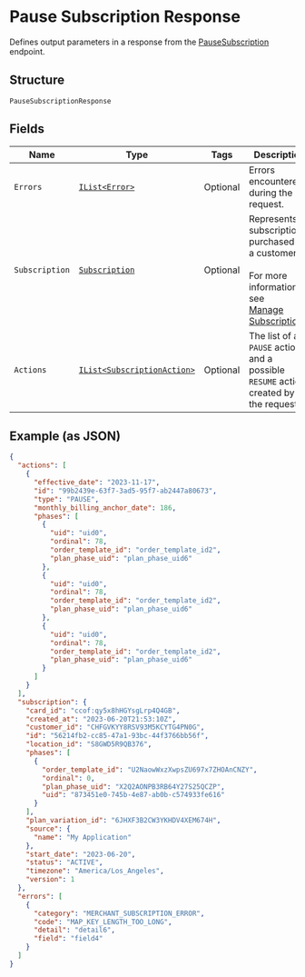 
# Pause Subscription Response

Defines output parameters in a response from the
[PauseSubscription](../../doc/api/subscriptions.md#pause-subscription) endpoint.

## Structure

`PauseSubscriptionResponse`

## Fields

| Name | Type | Tags | Description |
|  --- | --- | --- | --- |
| `Errors` | [`IList<Error>`](../../doc/models/error.md) | Optional | Errors encountered during the request. |
| `Subscription` | [`Subscription`](../../doc/models/subscription.md) | Optional | Represents a subscription purchased by a customer.<br><br>For more information, see<br>[Manage Subscriptions](https://developer.squareup.com/docs/subscriptions-api/manage-subscriptions). |
| `Actions` | [`IList<SubscriptionAction>`](../../doc/models/subscription-action.md) | Optional | The list of a `PAUSE` action and a possible `RESUME` action created by the request. |

## Example (as JSON)

```json
{
  "actions": [
    {
      "effective_date": "2023-11-17",
      "id": "99b2439e-63f7-3ad5-95f7-ab2447a80673",
      "type": "PAUSE",
      "monthly_billing_anchor_date": 186,
      "phases": [
        {
          "uid": "uid0",
          "ordinal": 78,
          "order_template_id": "order_template_id2",
          "plan_phase_uid": "plan_phase_uid6"
        },
        {
          "uid": "uid0",
          "ordinal": 78,
          "order_template_id": "order_template_id2",
          "plan_phase_uid": "plan_phase_uid6"
        },
        {
          "uid": "uid0",
          "ordinal": 78,
          "order_template_id": "order_template_id2",
          "plan_phase_uid": "plan_phase_uid6"
        }
      ]
    }
  ],
  "subscription": {
    "card_id": "ccof:qy5x8hHGYsgLrp4Q4GB",
    "created_at": "2023-06-20T21:53:10Z",
    "customer_id": "CHFGVKYY8RSV93M5KCYTG4PN0G",
    "id": "56214fb2-cc85-47a1-93bc-44f3766bb56f",
    "location_id": "S8GWD5R9QB376",
    "phases": [
      {
        "order_template_id": "U2NaowWxzXwpsZU697x7ZHOAnCNZY",
        "ordinal": 0,
        "plan_phase_uid": "X2Q2AONPB3RB64Y27S25QCZP",
        "uid": "873451e0-745b-4e87-ab0b-c574933fe616"
      }
    ],
    "plan_variation_id": "6JHXF3B2CW3YKHDV4XEM674H",
    "source": {
      "name": "My Application"
    },
    "start_date": "2023-06-20",
    "status": "ACTIVE",
    "timezone": "America/Los_Angeles",
    "version": 1
  },
  "errors": [
    {
      "category": "MERCHANT_SUBSCRIPTION_ERROR",
      "code": "MAP_KEY_LENGTH_TOO_LONG",
      "detail": "detail6",
      "field": "field4"
    }
  ]
}
```

